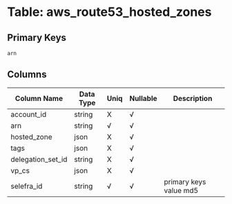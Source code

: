# Table: aws_route53_hosted_zones

## Primary Keys 

```
arn
```


## Columns 

|  Column Name   |  Data Type  | Uniq | Nullable | Description | 
|  ----  | ----  | ----  | ----  | ---- | 
| account_id | string | X | √ |  | 
| arn | string | √ | √ |  | 
| hosted_zone | json | X | √ |  | 
| tags | json | X | √ |  | 
| delegation_set_id | string | X | √ |  | 
| vp_cs | json | X | √ |  | 
| selefra_id | string | √ | √ | primary keys value md5 | 


